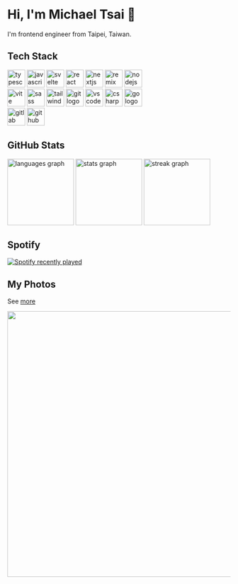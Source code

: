 # Hi, I'm Michael Tsai 👋

I'm frontend engineer from Taipei, Taiwan.

## Tech Stack

<div align="left">
  <img src="https://skillicons.dev/icons?i=ts" height="40" alt="typescript logo"  />
  <img src="https://skillicons.dev/icons?i=js" height="40" alt="javascript logo"  />
  <img src="https://skillicons.dev/icons?i=svelte" height="40" alt="svelte logo"  />
  <img src="https://skillicons.dev/icons?i=react" height="40" alt="react logo"  />
  <img src="https://skillicons.dev/icons?i=nextjs" height="40" alt="nextjs logo"  />
  <img src="https://skillicons.dev/icons?i=remix" height="40" alt="remix logo"  />
  <img src="https://skillicons.dev/icons?i=nodejs" height="40" alt="nodejs logo"  />
  <br />
  <img src="https://skillicons.dev/icons?i=vite" height="40" alt="vite logo"  />
  <img src="https://skillicons.dev/icons?i=sass" height="40" alt="sass logo"  />
  <img src="https://skillicons.dev/icons?i=tailwind" height="40" alt="tailwindcss logo"  />
  <img src="https://skillicons.dev/icons?i=git" height="40" alt="git logo"  />
  <img src="https://skillicons.dev/icons?i=vscode" height="40" alt="vscode logo"  />
  <img src="https://skillicons.dev/icons?i=cs" height="40" alt="csharp logo"  />
  <img src="https://skillicons.dev/icons?i=go" height="40" alt="go logo"  />
  <br />
  <img src="https://skillicons.dev/icons?i=gitlab" height="40" alt="gitlab logo"  />
  <img src="https://skillicons.dev/icons?i=github" height="40" alt="github logo"  />
</div>

## GitHub Stats

<div align="left">
  <img src="https://github-readme-stats.vercel.app/api/top-langs?username=Mingx94&locale=en&hide_title=false&layout=compact&card_width=320&langs_count=5&theme=nord&hide_border=false&order=2" height="150" alt="languages graph"  />
  <img src="https://github-readme-stats.vercel.app/api?username=Mingx94&hide_title=true&hide_rank=true&show_icons=true&include_all_commits=true&count_private=true&disable_animations=true&theme=nord&locale=en&hide_border=false&order=1" height="150" alt="stats graph"  />
  <img src="https://streak-stats.demolab.com?user=Mingx94&locale=en&mode=weekly&theme=nord&hide_border=false&border_radius=5&date_format=M%20j%5B,%20Y%5D&order=3" height="150" alt="streak graph"  />
</div>

## Spotify

<div align="left">
  <a href="https://open.spotify.com/user/mike54115">
    <img src="https://spotify-recently-played-readme.vercel.app/api?user=mike54115&count=3&unique=false" alt="Spotify recently played"  />
  </a>
</div>

## My Photos

See [more](https://coding-shutter.blog/albums)

<div align="left">
  <img src="https://live.staticflickr.com/65535/53410416864_1c5915bc43_o.jpg"  width="600" height="auto" />
</div>
